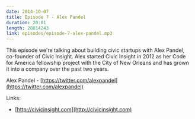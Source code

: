 ```yaml
---
date: 2014-10-07
title: Episode 7 - Alex Pandel
duration: 20:01
length: 28814243
link: episodes/episode-7-alex-pandel.mp3
---
```


This episode we're talking about building civic startups with Alex Pandel, co-founder of Civic Insight. Alex started Civic Insight in 2012 as her Code for America fellowship project with the City of New Orleans and has grown it into a company over the past two years.

Alex Pandel - [https://twitter.com/alexpandel](https://twitter.com/alexpandel)

Links:

* [http://civicinsight.com](http://civicinsight.com)
